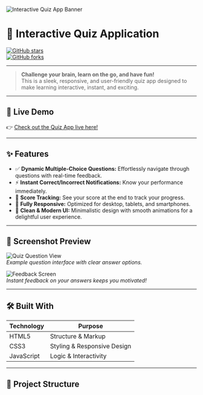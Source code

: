 ![Interactive Quiz App Banner](https://github.com/Mahak0204-svg/Interactive-Quiz-Application/blob/main/images/quiz-banner.jpeg)

# 🎉 Interactive Quiz Application

[![GitHub stars](https://img.shields.io/github/stars/Mahak0204-svg/Interactive-Quiz-Application?style=social)](https://github.com/Mahak0204-svg/Interactive-Quiz-Application/stargazers)  
[![GitHub forks](https://img.shields.io/github/forks/Mahak0204-svg/Interactive-Quiz-Application?style=social)](https://github.com/Mahak0204-svg/Interactive-Quiz-Application/network/members)

---

> **Challenge your brain, learn on the go, and have fun!**  
> This is a sleek, responsive, and user-friendly quiz app designed to make learning interactive, instant, and exciting.

---

## 🚀 Live Demo  
👉 [Check out the Quiz App live here!](https://mahak0204-svg.github.io/Interactive-Quiz-Application/)

---

## ✨ Features

- ✅ **Dynamic Multiple-Choice Questions:** Effortlessly navigate through questions with real-time feedback.  
- ⚡ **Instant Correct/Incorrect Notifications:** Know your performance immediately.  
- 🎯 **Score Tracking:** See your score at the end to track your progress.  
- 📱 **Fully Responsive:** Optimized for desktop, tablets, and smartphones.  
- 🎨 **Clean & Modern UI:** Minimalistic design with smooth animations for a delightful user experience.

---

## 🎨 Screenshot Preview

![Quiz Question View](https://github.com/Mahak0204-svg/Interactive-Quiz-Application/blob/main/images/quiz-question.jpeg)  
*Example question interface with clear answer options.*

![Feedback Screen](https://github.com/Mahak0204-svg/Interactive-Quiz-Application/blob/main/images/quiz-feedback.jpeg)  
*Instant feedback on your answers keeps you motivated!*

---

## 🛠️ Built With

| Technology   | Purpose                      |
| ------------ | ----------------------------|
| HTML5        | Structure & Markup           |
| CSS3         | Styling & Responsive Design  |
| JavaScript   | Logic & Interactivity        |

---

## 📂 Project Structure

